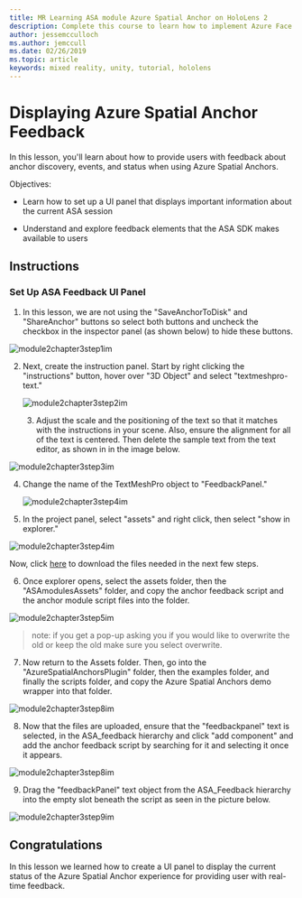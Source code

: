 ```yaml
---
title: MR Learning ASA module Azure Spatial Anchor on HoloLens 2
description: Complete this course to learn how to implement Azure Face Recognition within a mixed reality application.
author: jessemcculloch
ms.author: jemccull
ms.date: 02/26/2019
ms.topic: article
keywords: mixed reality, unity, tutorial, hololens
---
```


# Displaying Azure Spatial Anchor Feedback

In this lesson, you'll learn about how to provide users with feedback about anchor discovery, events, and status when using Azure Spatial Anchors.

Objectives:

* Learn how to set up a UI panel that displays important information about the current ASA session

* Understand and explore feedback elements that the ASA SDK makes available to users

  

## Instructions

### Set Up ASA Feedback UI Panel

1. In this lesson, we are not using the "SaveAnchorToDisk" and "ShareAnchor" buttons so select both buttons and uncheck the checkbox in the inspector panel (as shown below) to hide these buttons.
   

![module2chapter3step1im](images/module2chapter3step1im.PNG)

2. Next, create the instruction panel. Start by right clicking the "instructions" button, hover over "3D Object" and select "textmeshpro-text."

   

   ![module2chapter3step2im](images/module2chapter3step2im.PNG)

   3. Adjust the scale and the positioning of the text so that it matches with the instructions in your scene. Also, ensure the alignment for all of the text is centered. Then delete the sample text from the text editor, as shown in in the image below.


![module2chapter3step3im](images/module2chapter3step3im.PNG)

4. Change the name of the TextMeshPro object to "FeedbackPanel."
   
   ![module2chapter3step4im](images/module2chapter3step4im.PNG)
   
5. In the project panel, select "assets" and right click, then select "show in explorer."
   

![module2chapter3step4im](images/module2chapter3step5im.PNG)

Now, click [here](https://onedrive.live.com/?authkey=%21ABXEC8PvyQu8Qd8&id=5B7335C4342BCB0E%21395636&cid=5B7335C4342BCB0E) to download the files needed in the next few steps.

6. Once explorer opens, select the assets folder, then the "ASAmodulesAssets" folder, and copy the anchor feedback script and the anchor module script files into the folder. 
   

![module2chapter3step5im](images/module2chapter3step6im.PNG)

> note: if you get a pop-up asking you if you would like to overwrite the old or keep the old make sure you select overwrite.

7. Now return to the Assets folder. Then, go into the "AzureSpatialAnchorsPlugin" folder, then the examples folder, and finally the scripts folder, and copy the Azure Spatial Anchors demo wrapper into that folder. 
   

![module2chapter3step8im](images/module2chapter3step7im.PNG)

8. Now that the files are uploaded, ensure that the "feedbackpanel" text is selected, in the ASA_feedback hierarchy and click "add component" and add the anchor feedback script by searching for it and selecting it once it appears. 
   
   

![module2chapter3step8im](images/module2chapter3step8im.PNG)

9. Drag the "feedbackPanel" text object from the ASA_Feedback hierarchy into the empty slot beneath the script as seen in the picture below. 
   

![module2chapter3step9im](images/module2chapter3step9im.PNG)

   

## Congratulations

In this lesson we learned how to create a UI panel to display the current status of the Azure Spatial Anchor experience for providing user with real-time feedback.


